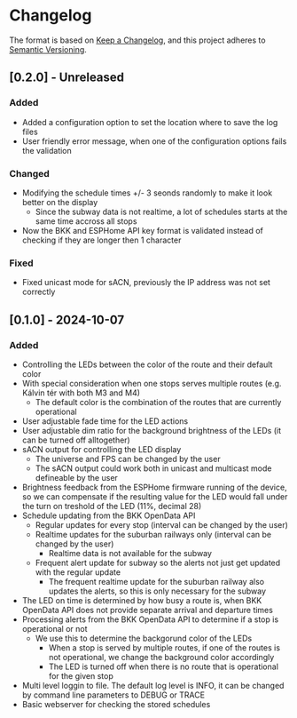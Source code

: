 # Changelog

The format is based on [Keep a Changelog](https://keepachangelog.com/en/1.1.0/),
and this project adheres to [Semantic Versioning](https://semver.org/spec/v2.0.0.html).

## [0.2.0] - Unreleased

### Added

- Added a configuration option to set the location where to save the log files
- User friendly error message, when one of the configuration options fails the validation

### Changed

- Modifying the schedule times +/- 3 seonds randomly to make it look better on the display
  - Since the subway data is not realtime, a lot of schedules starts at the same time accross all stops
- Now the BKK and ESPHome API key format is validated instead of checking if they are longer then 1 character

### Fixed 

- Fixed unicast mode for sACN, previously the IP address was not set correctly

## [0.1.0] - 2024-10-07

### Added

- Controlling the LEDs between the color of the route and their default color
- With special consideration when one stops serves multiple routes (e.g. Kálvin tér with both M3 and M4)
    - The default color is the combination of the routes that are currently operational
- User adjustable fade time for the LED actions
- User adjustable dim ratio for the background brightness of the LEDs (it can be turned off alltogether)
- sACN output for controlling the LED display
    - The universe and FPS can be changed by the user
    - The sACN output could work both in unicast and multicast mode defineable by the user
- Brightness feedback from the ESPHome firmware running of the device, so we can compensate
if the resulting value for the LED would fall under the turn on treshold of the LED (11%, decimal 28)
- Schedule updating from the BKK OpenData API
    - Regular updates for every stop (interval can be changed by the user)
    - Realtime updates for the suburban railways only (interval can be changed by the user)
        - Realtime data is not available for the subway
    - Frequent alert update for subway so the alerts not just get updated with the regular update
        - The frequent realtime update for the suburban railway also updates the alerts, so this is only necessary for the subway
- The LED on time is determined by how busy a route is, when BKK OpenData API does not provide separate arrival and departure times
- Processing alerts from the BKK OpenData API to determine if a stop is operational or not
    - We use this to determine the backgorund color of the LEDs
        - When a stop is served by multiple routes, if one of the routes is not operational, we change the background color accordingly
        - The LED is turned off when there is no route that is operational for the given stop
- Multi level loggin to file. The default log level is INFO, it can be changed by command line parameters to DEBUG or TRACE
- Basic webserver for checking the stored schedules
